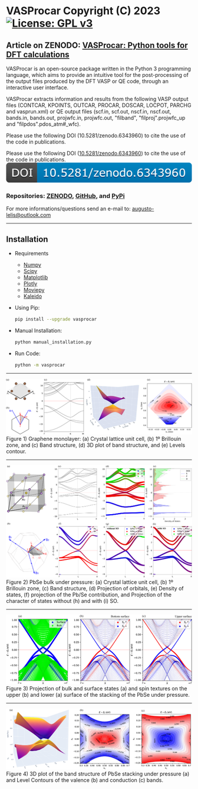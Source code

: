 # VASProcar Copyright (C) 2023 [![License: GPL v3](https://img.shields.io/badge/License-GPLv3-blue.svg)](https://www.gnu.org/licenses/gpl-3.0)
## Article on ZENODO: [VASProcar: Python tools for DFT calculations](https://zenodo.org/record/7951116)

VASProcar is an open-source package written in the Python 3 programming language, which aims to provide an intuitive tool for the post-processing of the output files produced by the DFT VASP or QE code, through an interactive user interface.

VASProcar extracts information and results from the following VASP output files (CONTCAR, KPOINTS, OUTCAR, PROCAR, DOSCAR, LOCPOT, PARCHG and vasprun.xml) or QE output files (scf.in, scf.out, nscf.in, nscf.out, bands.in, bands.out, projwfc.in, projwfc.out, "filband", "filproj".projwfc_up and "filpdos".pdos_atm#_wfc).

Please use the following DOI (10.5281/zenodo.6343960) to cite the use of the code in publications.

Please use the following DOI ([10.5281/zenodo.6343960](https://doi.org/10.5281/zenodo.6343960)) to cite the use of the code in publications.
<img src="vasprocar/src/etc/DOI.png">

### Repositories:  [ZENODO](https://doi.org/10.5281/zenodo.6343960), [GitHub](https://github.com/Augusto-de-Lelis-Araujo/VASProcar-Python-tools-VASP), and [PyPi](https://pypi.org/project/vasprocar)

For more informations/questions send an e-mail to: augusto-lelis@outlook.com

------------------------------------------------------------------------

## Installation

-  Requirements

    - [Numpy](https://pypi.org/project/numpy/)
    - [Scipy](https://pypi.org/project/scipy/)
    - [Matplotlib](https://pypi.org/project/matplotlib/)
    - [Plotly](https://pypi.org/project/plotly/)
    - [Moviepy](https://pypi.org/project/moviepy/)
    - [Kaleido](https://pypi.org/project/kaleido/)
    
- Using Pip:

  ```bash
  pip install --upgrade vasprocar
  ```

- Manual Installation:

  ```bash
  python manual_installation.py
  ```

- Run Code:

  ```bash
  python -m vasprocar
  ```

------------------------------------------------------------------------

<img src="examples/figures/Graphene.png">
Figure 1) Graphene monolayer: (a) Crystal lattice unit cell, (b) 1º Brillouin zone, and (c) Band structure, (d) 3D plot of band structure, and (e) Levels contour.

------------------------------------------------------------------------
<img src="examples/figures/PbSe.png">
Figure 2) PbSe bulk under pressure: (a) Crystal lattice unit cell, (b) 1º Brillouin zone, (c) Band structure, (d) Projection of orbitals, (e) Density of states, (f) projection of the Pb/Se contribution, and Projection of the character of states without (h) and with (i) SO.

------------------------------------------------------------------------
<img src="examples/figures/PbSe_Slab_Spin_Texture.png">
Figure 3) Projection of bulk and surface states (a) and spin textures on the upper (b) and lower (a) surface of the stacking of the PbSe under pressure.

------------------------------------------------------------------------
<img src="examples/figures/PbSe_Slab_Plot_3D.png">
Figure 4) 3D plot of the band structure of PbSe stacking under pressure (a) and Level Contours of the valence (b) and conduction (c) bands.

